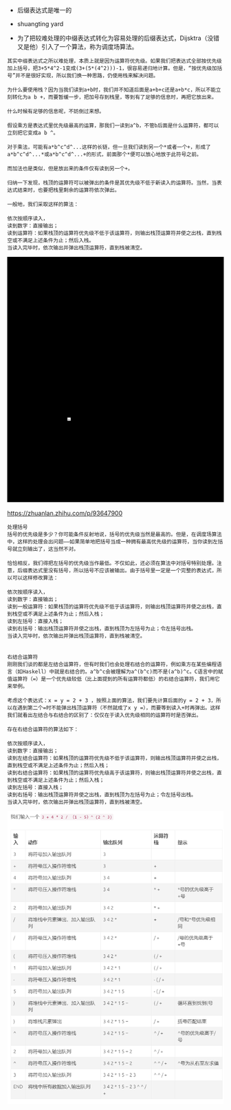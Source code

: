 - 后缀表达式是唯一的

- shuangting yard

- 为了把较难处理的中缀表达式转化为容易处理的后缀表达式，Dijsktra（没错又是他）引入了一个算法，称为调度场算法。


```
其实中缀表达式之所以难处理，本质上就是因为运算符优先级。如果我们把表达式全部按优先级加上括号，把3+5*4^2-1变成(3+(5*(4^2)))-1，很容易递归地计算。但是，“按优先级加括号”并不是很好实现，所以我们换一种思路，仍使用栈来解决问题。

为什么要使用栈？因为当我们读到a+b时，我们并不知道后面是a+b+c还是a+b*c，所以不能立刻转化为a b +，而要暂缓一步，把加号存到栈里，等到有了足够的信息时，再把它放出来。

什么时候有足够的信息呢，不妨倒过来想。

假设乘方是表达式里优先级最高的运算，那我们一读到a^b，不管b后面是什么运算符，都可以立刻把它变成a b ^。

对于乘法，可能有a*b^c^d^...这样的长链，但一旦我们读到另一个*或者一个+，形成了a*b^c^d^...*或a*b^c^d^...+的形式，前面那个*便可以放心地放于此符号之前。

而加法也是类似，但是放出来的条件仅有读到另一个+。

归纳一下发现，栈顶的运算符可以被弹出的条件是其优先级不低于新读入的运算符。当然，当表达式结束时，也要把栈里剩余的运算符依次弹出。

一般地，我们采取这样的算法：

依次按顺序读入，
读到数字：直接输出；
读到运算符：如果栈顶的运算符优先级不低于该运算符，则输出栈顶运算符并使之出栈，直到栈空或不满足上述条件为止；然后入栈。
当读入完毕时，依次输出并弹出栈顶运算符，直到栈被清空。
```


![20211111000809](https://raw.githubusercontent.com/corykingsf/hack-interview-handbook/main/image/20211111000809.png)

https://zhuanlan.zhihu.com/p/93647900

```
处理括号
括号的优先级是多少？你可能条件反射地说，括号的优先级当然是最高的。但是，在调度场算法中，这样的处理会出问题——如果简单地把括号当成一种拥有最高优先级的运算符，当你读到左括号就立刻输出了，这当然不对。

恰恰相反，我们得把左括号的优先级当作最低。不仅如此，还必须在算法中对括号特别处理。注意，后缀表达式里没有括号，所以括号不应该被输出。由于括号里一定是一个完整的表达式，所以可以这样修改算法：

依次按顺序读入，
读到数字：直接输出；
读到一般运算符：如果栈顶的运算符优先级不低于该运算符，则输出栈顶运算符并使之出栈，直到栈空或不满足上述条件为止；然后入栈；
读到左括号：直接入栈；
读到右括号：输出栈顶运算符并使之出栈，直到栈顶为左括号为止；令左括号出栈。
当读入完毕时，依次输出并弹出栈顶运算符，直到栈被清空。


右结合运算符
刚刚我们谈的都是左结合运算符，但有时我们也会处理右结合的运算符，例如乘方在某些编程语言（如Haskell）中就是右结合的。a^b^c会被理解为a^(b^c)而不是(a^b)^c。C语言中的赋值运算符（=）是一个优先级较低（比上面提到的所有运算符都低）的右结合运算符，我们用它来举例。

考虑这个表达式：x = y = 2 + 3 ，按照上面的算法，我们要先计算后面的y = 2 + 3，所以在遇到第二个=时不能弹出栈顶运算符（不然就成了x y =），而要等到读入+时再弹出。这样我们就看出左结合与右结合的区别了：仅仅在于读入优先级相同的运算符时是否弹出。

存在右结合运算符的算法如下：

依次按顺序读入，
读到数字：直接输出；
读到左结合运算符：如果栈顶的运算符优先级不低于该运算符，则输出栈顶运算符并使之出栈，直到栈空或不满足上述条件为止；然后入栈；
读到右结合运算符：如果栈顶的运算符优先级高于该运算符，则输出栈顶运算符并使之出栈，直到栈空或不满足上述条件为止；然后入栈；
读到左括号：直接入栈；
读到右括号：输出栈顶运算符并使之出栈，直到栈顶为左括号为止；令左括号出栈。
当读入完毕时，依次输出并弹出栈顶运算符，直到栈被清空。
```

![20211111002024](https://raw.githubusercontent.com/corykingsf/hack-interview-handbook/main/image/20211111002024.png)